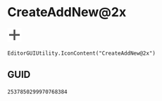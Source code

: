 # CreateAddNew@2x
![](/img/CreateAddNew@2x.png)

``` CSharp
EditorGUIUtility.IconContent("CreateAddNew@2x")
```
## GUID
```
2537850299970768384
```
